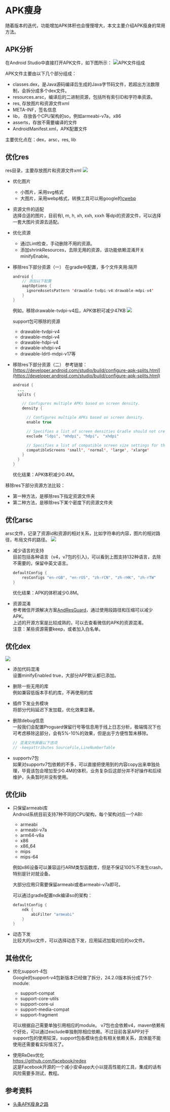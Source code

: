 # APK瘦身
随着版本的迭代，功能增加APK体积也会慢慢增大，本文主要介绍APK瘦身的常用方法。


## APK分析
在Android Studio中直接打开APK文件，如下图所示：
![APK文件组成](./image/apk_size.png)

APK文件主要由以下几个部分组成：
- classes.dex，是Java源码编译后生成的Java字节码文件，若超出方法数限制，会拆分成多个dex文件。
- resources.arsc，编译后的二进制资源，包括所有索引ID和字符串资源。
- res, 存放图片和资源文件xml
- META-INF，签名信息
- lib， 存放各个CPU架构的so，例如armeabi-v7a，x86
- asserts，存放不需要编译的文件
- AndroidManifest.xml，APK配置文件

主要优化点在：dex，arsc，res, lib


## 优化res
res目录，主要存放图片和资源文件xml
![](./image/apk_res.png)
- 优化图片  
  - 小图片，采用svg格式
  - 大图片，采用webp格式，转换工具可以用google的[cwebp](https://developers.google.com/speed/webp/docs/using)

- 资源文件的适配  
  选择合适的图片，目前有l, m, h, xh, xxh, xxxh 等dpi的资源文件，可以选择一套大图片资源去适配。

- 优化资源
  - 通过Lint检查，手动删除不用的资源。
  - 添加shrinkResources，去除无用的资源，该功能依赖混淆开关minifyEnable。

- 移除res下部分资源（一）
  在gradle中配置，多个文件夹用:隔开
  ```Java
  android {
      // 添加以下配置
      aaptOptions {
        ignoreAssetsPattern 'drawable-tvdpi-v4:drawable-mdpi-v4'
      }
  }
  ```

  例如，移除drawable-tvdpi-v4后，APK体积可减少47KB
  ![](./image/apk_res_tvdpi.png)

  support包可移除的资源
    - drawable-tvdpi-v4
    - drawable-mdpi-v4
    - drawable-hdpi-v4
    - drawable-xhdpi-v4
    - drawable-ldrtl-mdpi-v17等

- 移除res下部分资源（二）
  参考链接：[https://developer.android.com/studio/build/configure-apk-splits.html](https://developer.android.com/studio/build/configure-apk-splits.html)
  ```Java
  android {
    ...
    splits {

      // Configures multiple APKs based on screen density.
      density {

        // Configures multiple APKs based on screen density.
        enable true

        // Specifies a list of screen densities Gradle should not create multiple APKs for.
        exclude "ldpi", "mhdpi", "hdpi"， "xhdpi"

        // Specifies a list of compatible screen size settings for the manifest.
        compatibleScreens 'small', 'normal', 'large', 'xlarge'
      }
    }
  }
  ```
  优化结果：APK体积减少0.4M。

移除res下部分资源方法比较：
- 第一种方法，是移除res下指定资源文件夹
- 第二种方法，是移除res下某个密度下的资源文件夹


## 优化arsc
arsc文件，记录了资源id和资源的相对关系，比如字符串的内容，图片的相对路径，布局文件的路径。
![](./image/apk_resource_string.png)

- 减少语言的支持  
  目前包括各种语言（v4，v7包的引入)，可以看到上图支持132种语言，去除不需要的，保留中英文语言。
  ```Java
  defaultConfig {
      resConfigs "en-rGB", "en-rUS", "zh-rCN", "zh-rHK", "zh-rTW"
  }
  ```
  优化结果：APK的体积减少0.8M。

- 资源混淆  
  参考微信开源解决方案[AndResGuard](https://github.com/shwenzhang/AndResGuard)，通过使用段路径和压缩可以减少APK。  
  上述的开源方案是比较成熟的，可以去查看微信的APK的资源混淆。  
  注意：某些资源需要keep，或者加入白名单。

## 优化dex
![](./image/apk_method_count.png)
- 添加代码混淆  
  设置minifyEnabled true，大部分APP默认都已添加。

- 删除一些无用的库  
  例如兼容低版本手机的库，不再使用的库

- 插件下发业务模块  
  将部分代码延迟下发加载，优化效果显著。

- 删除debug信息   
  一般我们会配置Proguard保留行号等信息用于线上日志分析，极端情况下也可考虑移除这部分，会有5%-10%的效果，但是出于方便性暂未移除。
  ```Java
  // 混淆文件屏蔽以下选项
  // -keepattributes SourceFile,LineNumberTable
  ```

- supportv7包  
  如果对supportv7包依赖的不多，可以直接把使用到的内容copy出来单独处理，毕竟该包会增加至少0.4M的体积，业务复杂后这部分并不好操作和后续维护，头条暂时并没有使用。

## 优化lib
- 只保留armeabi库  
  Android系统目前支持7种不同的CPU架构，每个架构对应一个ABI:
    - armeabi
    - armeabi-v7a
    - arm64-v8a
    - x86
    - x86_64
    - mips
    - mips-64

  例如x86设备可以兼容运行ARM类型函数库，但是不保证100%不发生crash，特别是针对就设备。

  大部分应用只需要保留armeabi或者armeabi-v7a即可。

  可以通过gradle配置ndk编译so的架构：
  ```Java
  defaultConfig {
      ndk {
          abiFilter "armeabi"
      }
  }
  ```

- 动态下发  
  比较大的so文件，可以选择动态下发，应用延迟加载对应的so文件。


## 其他优化
- 优化support-4包  
  Google的support-v4包新版本已经做了拆分，24.2.0版本拆分成了5个module:
    - support-compat
    - support-core-utils
    - support-core-ui
    - support-media-compat
    - support-fragment

  可以根据自己需要单独引用相应的module。 v7包也会依赖v4，maven依赖有个好处，可以通过exclude单独剔除相应依赖。不过目前各家APP对于support包的使用较深，support包各模块也会有相关依赖关系，具体能不能使用还需要看实际情况了。

- 使用ReDex优化  
  https://github.com/facebook/redex  
  这是Facebook开源的一个减小安卓app大小以提高性能的工具，集成的话有风险需要多测试，教程。


## 参考资料
- [头条APK瘦身之路](http://www.toutiao.com/a6420574013538320641/)
